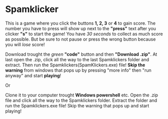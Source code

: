 # **Spamklicker**
This is a game where you click the buttons **1, 2, 3** or **4** to gain score. The number you have to press will show up next to the **"press"** text after you clicker **"s"** to start the game! You have *30 seconds* to collect as much score as possible. But be sure to not pause or press the wrong button because you will _lose_ score!

Download trought the _green_ **"code"** button and then **"Download .zip"**. At last open the .zip, click all the way to the last Spamklickers folder and extract. Then run the Spamklickers(SpamKlickers.exe) file! **Skip the warning** from windows that pops up by pressing "more info" then "run anyway" and start **playing**!

Or

Clone it to your computer trought **Windows powershell** etc. Open the .zip file and click all the way to the Spamklickers folder. Extract the folder and run the Spamklickers.exe file! Skip the warning that pops up and start playing!
